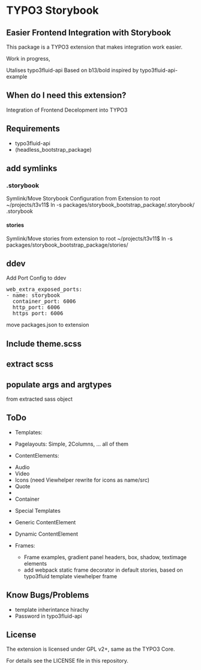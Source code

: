 # TYPO3 Storybook
## Easier Frontend Integration with Storybook

This package is a TYPO3 extension that makes integration work easier.

Work in progress, 

Utalises typo3fluid-api
Based on b13/bold
inspired by typo3fluid-api-example

## When do I need this extension?

Integration of Frontend Decelopment into TYPO3

## Requirements
- typo3fluid-api
- (headless_bootstrap_package)


## add symlinks

### .storybook
Symlink/Move Storybook Configuration from Extension to root
~/projects/t3v11$ ln -s packages/storybook_bootstrap_package/.storybook/ .storybook

#### stories
Symlink/Move stories from extension to root
~/projects/t3v11$ ln -s packages/storybook_bootstrap_package/stories/


## ddev
Add Port Config to ddev

<pre>
web_extra_exposed_ports:
- name: storybook
  container_port: 6006
  http_port: 6006
  https_port: 6006
</pre>


move packages.json to extension

## Include theme.scss

## extract scss

## populate args and argtypes
from extracted sass object


## ToDo
* Templates:
- Pagelayouts: Simple, 2Columns, ... all of them

* ContentElements:
- Audio 
- Video
- Icons (need Viewhelper rewrite for icons as name/src)
- Quote
- 
- Container

* Special Templates
- Generic ContentElement
- Dynamic ContentElement

- Frames:
  - Frame examples, gradient panel headers, box, shadow, textimage elements 
  - add webpack static frame decorator in default stories, based on typo3fluid template viewhelper frame 

## Know Bugs/Problems
- template inherintance hirachy
- Password in typo3fluid-api


## License

The extension is licensed under GPL v2+, same as the TYPO3 Core.

For details see the LICENSE file in this repository.



